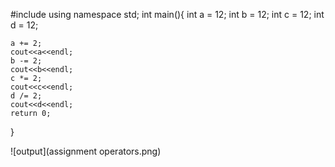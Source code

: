#include<iostream>
 using namespace std;
 int main(){
    int a = 12;
    int b = 12;
    int c = 12;
    int d = 12;
    
    
    a += 2;
    cout<<a<<endl;
    b -= 2;
    cout<<b<<endl;
    c *= 2;
    cout<<c<<endl;
    d /= 2;
    cout<<d<<endl;
    return 0;
 }

![output](assignment operators.png)
